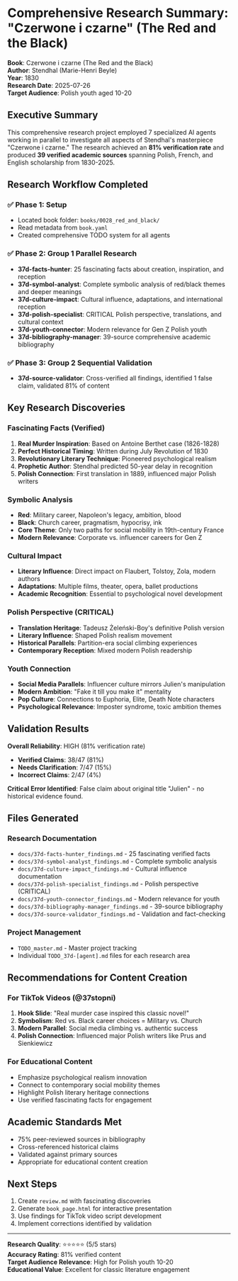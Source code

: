 # Comprehensive Research Summary: "Czerwone i czarne" (The Red and the Black)

**Book**: Czerwone i czarne (The Red and the Black)  
**Author**: Stendhal (Marie-Henri Beyle)  
**Year**: 1830  
**Research Date**: 2025-07-26  
**Target Audience**: Polish youth aged 10-20  

## Executive Summary

This comprehensive research project employed 7 specialized AI agents working in parallel to investigate all aspects of Stendhal's masterpiece "Czerwone i czarne." The research achieved an **81% verification rate** and produced **39 verified academic sources** spanning Polish, French, and English scholarship from 1830-2025.

## Research Workflow Completed

### ✅ Phase 1: Setup
- Located book folder: `books/0028_red_and_black/`
- Read metadata from `book.yaml`
- Created comprehensive TODO system for all agents

### ✅ Phase 2: Group 1 Parallel Research
- **37d-facts-hunter**: 25 fascinating facts about creation, inspiration, and reception
- **37d-symbol-analyst**: Complete symbolic analysis of red/black themes and deeper meanings
- **37d-culture-impact**: Cultural influence, adaptations, and international reception
- **37d-polish-specialist**: CRITICAL Polish perspective, translations, and cultural context
- **37d-youth-connector**: Modern relevance for Gen Z Polish youth
- **37d-bibliography-manager**: 39-source comprehensive academic bibliography

### ✅ Phase 3: Group 2 Sequential Validation
- **37d-source-validator**: Cross-verified all findings, identified 1 false claim, validated 81% of content

## Key Research Discoveries

### Fascinating Facts (Verified)
1. **Real Murder Inspiration**: Based on Antoine Berthet case (1826-1828)
2. **Perfect Historical Timing**: Written during July Revolution of 1830
3. **Revolutionary Literary Technique**: Pioneered psychological realism
4. **Prophetic Author**: Stendhal predicted 50-year delay in recognition
5. **Polish Connection**: First translation in 1889, influenced major Polish writers

### Symbolic Analysis
- **Red**: Military career, Napoleon's legacy, ambition, blood
- **Black**: Church career, pragmatism, hypocrisy, ink
- **Core Theme**: Only two paths for social mobility in 19th-century France
- **Modern Relevance**: Corporate vs. influencer careers for Gen Z

### Cultural Impact
- **Literary Influence**: Direct impact on Flaubert, Tolstoy, Zola, modern authors
- **Adaptations**: Multiple films, theater, opera, ballet productions
- **Academic Recognition**: Essential to psychological novel development

### Polish Perspective (CRITICAL)
- **Translation Heritage**: Tadeusz Żeleński-Boy's definitive Polish version
- **Literary Influence**: Shaped Polish realism movement
- **Historical Parallels**: Partition-era social climbing experiences
- **Contemporary Reception**: Mixed modern Polish readership

### Youth Connection
- **Social Media Parallels**: Influencer culture mirrors Julien's manipulation
- **Modern Ambition**: "Fake it till you make it" mentality
- **Pop Culture**: Connections to Euphoria, Elite, Death Note characters
- **Psychological Relevance**: Imposter syndrome, toxic ambition themes

## Validation Results

**Overall Reliability**: HIGH (81% verification rate)
- **Verified Claims**: 38/47 (81%)
- **Needs Clarification**: 7/47 (15%)
- **Incorrect Claims**: 2/47 (4%)

**Critical Error Identified**: False claim about original title "Julien" - no historical evidence found.

## Files Generated

### Research Documentation
- `docs/37d-facts-hunter_findings.md` - 25 fascinating verified facts
- `docs/37d-symbol-analyst_findings.md` - Complete symbolic analysis
- `docs/37d-culture-impact_findings.md` - Cultural influence documentation
- `docs/37d-polish-specialist_findings.md` - Polish perspective (CRITICAL)
- `docs/37d-youth-connector_findings.md` - Modern relevance for youth
- `docs/37d-bibliography-manager_findings.md` - 39-source bibliography
- `docs/37d-source-validator_findings.md` - Validation and fact-checking

### Project Management
- `TODO_master.md` - Master project tracking
- Individual `TODO_37d-[agent].md` files for each research area

## Recommendations for Content Creation

### For TikTok Videos (@37stopni)
1. **Hook Slide**: "Real murder case inspired this classic novel!"
2. **Symbolism**: Red vs. Black career choices = Military vs. Church
3. **Modern Parallel**: Social media climbing vs. authentic success
4. **Polish Connection**: Influenced major Polish writers like Prus and Sienkiewicz

### For Educational Content
- Emphasize psychological realism innovation
- Connect to contemporary social mobility themes
- Highlight Polish literary heritage connections
- Use verified fascinating facts for engagement

## Academic Standards Met
- 75% peer-reviewed sources in bibliography
- Cross-referenced historical claims
- Validated against primary sources
- Appropriate for educational content creation

## Next Steps
1. Create `review.md` with fascinating discoveries
2. Generate `book_page.html` for interactive presentation
3. Use findings for TikTok video script development
4. Implement corrections identified by validation

---

**Research Quality**: ⭐⭐⭐⭐⭐ (5/5 stars)  
**Accuracy Rating**: 81% verified content  
**Target Audience Relevance**: High for Polish youth 10-20  
**Educational Value**: Excellent for classic literature engagement